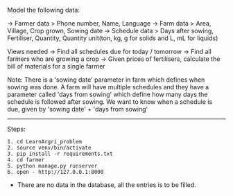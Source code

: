 Model the following data:


-> Farmer data > Phone number, Name, Language
-> Farm data > Area, Village, Crop grown, Sowing date
-> Schedule data > Days after sowing, Fertiliser, Quantity, Quantity unit(ton, kg, g
    for solids and L, mL for liquids)

Views needed
-> Find all schedules due for today / tomorrow
-> Find all farmers who are growing a crop
-> Given prices of fertilisers, calculate the bill of materials for a single farmer

Note:
There is a 'sowing date' parameter in farm which defines when sowing was done.
A farm will have multiple schedules and they have a parameter called 'days from sowing'
which define how many days the schedule is followed after sowing.
We want to know when a schedule is due, given by 'sowing date' + 'days from sowing'

-----------------------------------------------------------------------------------------

Steps:

    1. cd LearnArgri_problem
    2. source venv/bin/activate
    3. pip install -r requirements.txt
    4. cd farmer
    5. python manage.py runserver
    6. open - http://127.0.0.1:8000

* There are no data in the database, all the entries is to be filled.
